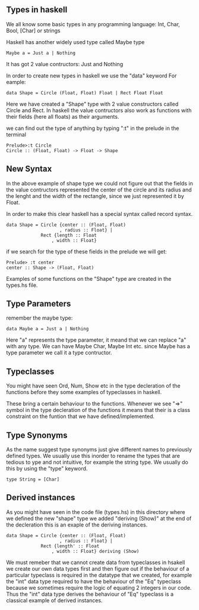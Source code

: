 ## Types in haskell

We all know some basic types in any programming language: Int, Char, Bool, [Char] or strings

Haskell has another widely used type called Maybe type 
```
Maybe a = Just a | Nothing 
```
It has got 2 value contructors: Just and Nothing

In order to create new types in haskell we use the "data" keyword
For eample:
```
data Shape = Circle (Float, Float) Float | Rect Float Float
```
Here we have created a "Shape" type with 2 value constructors called Circle and Rect.
In haskell the value contructors also work as functions with their fields (here all floats) as their arguments.

we can find out the type of anything by typing ":t" in the prelude in the terminal
```
Prelude>:t Circle
Circle :: (Float, Float) -> Float -> Shape
```
## New Syntax
In the above example of shape type we could not figure out that the fields in the value contructors represented the center of the circle and its radius and the lenght and the width of the rectangle, since we just represented it by Float.

In order to make this clear haskell has a special syntax called record syntax.
```
data Shape = Circle {center :: (Float, Float)
                    , radius :: Float} |
             Rect {length :: Float
                 , width :: Float}
```
if we search for the type of these fields in the prelude we will get:
```
Prelude> :t center
center :: Shape -> (Float, Float)
```
Examples of some functions on the "Shape" type are created in the types.hs file.

## Type Parameters
remember the maybe type:
```
data Maybe a = Just a | Nothing 
```
Here "a" represents the type parameter, it meand that we can replace "a" with any type.
We can have Maybe Char, Maybe Int etc.
since Maybe has a type parameter we call it a type contructor.

## Typeclasses
You might have seen Ord, Num, Show etc in the type decleration of the functions before they some examples of typeclasses in haskell.

These bring a certain behaviour to the functions.
Whenever we see "=>" symbol in the type decleration of the functions it means that their is a class constraint on the funtion that we have defined/implemented.

## Type Synonyms
As the name suggest type synonyms just give different names to previously defined types. We usually use this inorder to rename the types that are tedious to ype and not intuitive, for example the string type. We usually do this by using the "type" keyword.
```
type String = [Char]
```
## Derived instances 
As you might have seen in the code file (types.hs) in this directory where we defined the new "shape" type we added "deriving (Show)" at the end of the decleration this is an exaple of the deriving instances.
```
data Shape = Circle {center :: (Float, Float)
                    , radius :: Float} |
             Rect {length' :: Float
                 , width :: Float} deriving (Show)
```
We must remeber that we cannot create data from typeclasses in hsakell we create our own data types first and then figure out if the behaviour of a particular typeclass is required in the datatype that we created, for example the "int" data type required to have the behaviour of the "Eq" typeclass because we sometimes require the logic of equating 2 integers in our code. Thus the "int" data type derives the behaviour of "Eq" typeclass is a classical example of derived instances.
